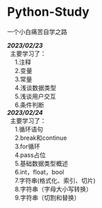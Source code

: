 # Python-Study
一个小白痛苦自学之路

___2023/02/23___\
 &ensp;主要学习了：\
 &ensp; &ensp;1.注释\
 &ensp; &ensp;2.变量\
 &ensp; &ensp;3.常量\
 &ensp; &ensp;4.浅谈数据类型\
 &ensp; &ensp;5.浅谈用户交互\
 &ensp; &ensp;6.条件判断\
 ___2023/02/24___\
&ensp;主要学习了：\
 &ensp; &ensp;1.循环语句\
 &ensp; &ensp;2.break和continue\
 &ensp; &ensp;3.for循环\
 &ensp; &ensp;4.pass占位\
 &ensp; &ensp;5.基础数据类型概述\
 &ensp; &ensp;6.int，float，bool\
 &ensp; &ensp;7.字符串(格式化、索引、切片)\
 &ensp; &ensp;8.字符串（字母大小写转换）\
 &ensp; &ensp;9.字符串（切割和替换）
